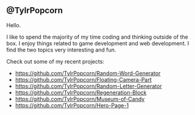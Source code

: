 @TylrPopcorn
-----
Hello. 

I like to spend the majority of my time coding and thinking outside of the box. I enjoy things related to game development and web development. I find the two topics very interesting and fun.

Check out some of my recent projects:
- https://github.com/TylrPopcorn/Random-Word-Generator
- https://github.com/TylrPopcorn/Floating-Camera-Part
- https://github.com/TylrPopcorn/Random-Letter-Generator
- https://github.com/TylrPopcorn/Regeneration-Block
- https://github.com/TylrPopcorn/Museum-of-Candy
- https://github.com/TylrPopcorn/Hero-Page-1
